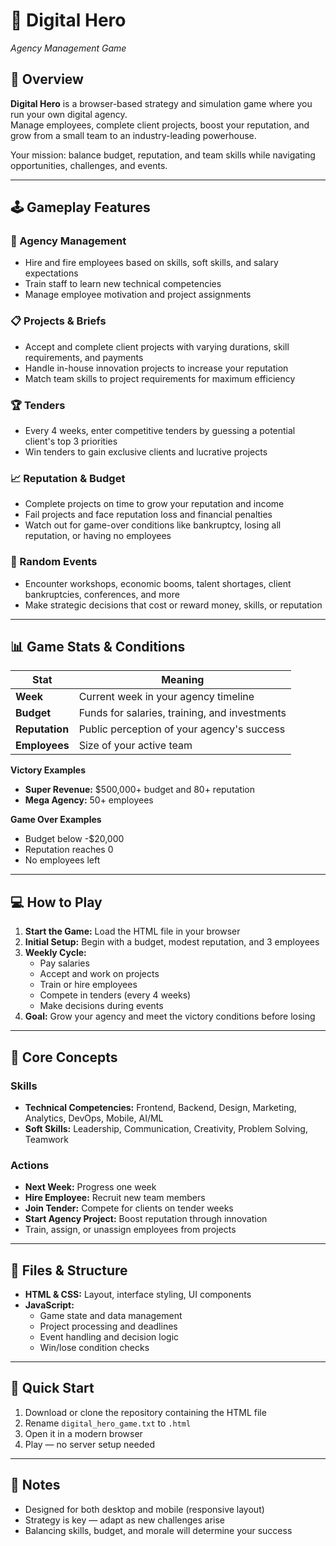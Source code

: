 # 🚀 Digital Hero  
_Agency Management Game_

## 🎯 Overview  
**Digital Hero** is a browser-based strategy and simulation game where you run your own digital agency.  
Manage employees, complete client projects, boost your reputation, and grow from a small team to an industry-leading powerhouse.

Your mission: balance budget, reputation, and team skills while navigating opportunities, challenges, and events.

---

## 🕹️ Gameplay Features  

### 🏢 Agency Management  
- Hire and fire employees based on skills, soft skills, and salary expectations  
- Train staff to learn new technical competencies  
- Manage employee motivation and project assignments  

### 📋 Projects & Briefs  
- Accept and complete client projects with varying durations, skill requirements, and payments  
- Handle in-house innovation projects to increase your reputation  
- Match team skills to project requirements for maximum efficiency  

### 🏆 Tenders  
- Every 4 weeks, enter competitive tenders by guessing a potential client's top 3 priorities  
- Win tenders to gain exclusive clients and lucrative projects  

### 📈 Reputation & Budget  
- Complete projects on time to grow your reputation and income  
- Fail projects and face reputation loss and financial penalties  
- Watch out for game-over conditions like bankruptcy, losing all reputation, or having no employees  

### 🎲 Random Events  
- Encounter workshops, economic booms, talent shortages, client bankruptcies, conferences, and more  
- Make strategic decisions that cost or reward money, skills, or reputation  

---

## 📊 Game Stats & Conditions  

| Stat        | Meaning |
|-------------|---------|
| **Week**    | Current week in your agency timeline |
| **Budget**  | Funds for salaries, training, and investments |
| **Reputation** | Public perception of your agency's success |
| **Employees** | Size of your active team |

**Victory Examples**  
- **Super Revenue:** $500,000+ budget and 80+ reputation  
- **Mega Agency:** 50+ employees  

**Game Over Examples**  
- Budget below -$20,000  
- Reputation reaches 0  
- No employees left  

---

## 💻 How to Play  

1. **Start the Game:** Load the HTML file in your browser  
2. **Initial Setup:** Begin with a budget, modest reputation, and 3 employees  
3. **Weekly Cycle:**  
   - Pay salaries  
   - Accept and work on projects  
   - Train or hire employees  
   - Compete in tenders (every 4 weeks)  
   - Make decisions during events  
4. **Goal:** Grow your agency and meet the victory conditions before losing  

---

## 🧠 Core Concepts  

### Skills  
- **Technical Competencies:** Frontend, Backend, Design, Marketing, Analytics, DevOps, Mobile, AI/ML  
- **Soft Skills:** Leadership, Communication, Creativity, Problem Solving, Teamwork  

### Actions  
- **Next Week:** Progress one week  
- **Hire Employee:** Recruit new team members  
- **Join Tender:** Compete for clients on tender weeks  
- **Start Agency Project:** Boost reputation through innovation  
- Train, assign, or unassign employees from projects  

---

## 📂 Files & Structure  

- **HTML & CSS:** Layout, interface styling, UI components  
- **JavaScript:**  
  - Game state and data management  
  - Project processing and deadlines  
  - Event handling and decision logic  
  - Win/lose condition checks  

---

## 🚀 Quick Start  

1. Download or clone the repository containing the HTML file  
2. Rename `digital_hero_game.txt` to `.html`  
3. Open it in a modern browser  
4. Play — no server setup needed  

---

## 📝 Notes  
- Designed for both desktop and mobile (responsive layout)  
- Strategy is key — adapt as new challenges arise  
- Balancing skills, budget, and morale will determine your success  
